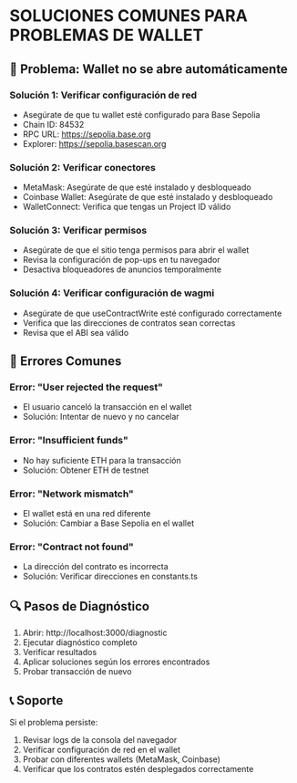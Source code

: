 
# SOLUCIONES COMUNES PARA PROBLEMAS DE WALLET

## 🔧 Problema: Wallet no se abre automáticamente

### Solución 1: Verificar configuración de red
- Asegúrate de que tu wallet esté configurado para Base Sepolia
- Chain ID: 84532
- RPC URL: https://sepolia.base.org
- Explorer: https://sepolia.basescan.org

### Solución 2: Verificar conectores
- MetaMask: Asegúrate de que esté instalado y desbloqueado
- Coinbase Wallet: Asegúrate de que esté instalado y desbloqueado
- WalletConnect: Verifica que tengas un Project ID válido

### Solución 3: Verificar permisos
- Asegúrate de que el sitio tenga permisos para abrir el wallet
- Revisa la configuración de pop-ups en tu navegador
- Desactiva bloqueadores de anuncios temporalmente

### Solución 4: Verificar configuración de wagmi
- Asegúrate de que useContractWrite esté configurado correctamente
- Verifica que las direcciones de contratos sean correctas
- Revisa que el ABI sea válido

## 🚨 Errores Comunes

### Error: "User rejected the request"
- El usuario canceló la transacción en el wallet
- Solución: Intentar de nuevo y no cancelar

### Error: "Insufficient funds"
- No hay suficiente ETH para la transacción
- Solución: Obtener ETH de testnet

### Error: "Network mismatch"
- El wallet está en una red diferente
- Solución: Cambiar a Base Sepolia en el wallet

### Error: "Contract not found"
- La dirección del contrato es incorrecta
- Solución: Verificar direcciones en constants.ts

## 🔍 Pasos de Diagnóstico

1. Abrir: http://localhost:3000/diagnostic
2. Ejecutar diagnóstico completo
3. Verificar resultados
4. Aplicar soluciones según los errores encontrados
5. Probar transacción de nuevo

## 📞 Soporte

Si el problema persiste:
1. Revisar logs de la consola del navegador
2. Verificar configuración de red en el wallet
3. Probar con diferentes wallets (MetaMask, Coinbase)
4. Verificar que los contratos estén desplegados correctamente
